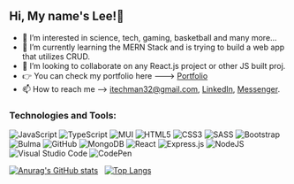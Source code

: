  ## Hi, My name's Lee!👋
- 👀 I’m interested in science, tech, gaming, basketball and many more...
- 🌱 I’m currently learning the MERN Stack and is trying to build a web app that utilizes CRUD.
- 💞️ I’m looking to collaborate on any React.js project or other JS built proj.
- 👉 You can check my portfolio here ---> [Portfolio](https://ayronman99.github.io/portfolio/ "Leenard's Portfolio")
- 📫 How to reach me --> itechman32@gmail.com, [LinkedIn](https://www.linkedin.com/in/leelacay/), [Messenger](http://m.me/retkuzanaokiji).

<!---
ayronman99/ayronman99 is a ✨ special ✨ repository because its `README.md` (this file) appears on your GitHub profile.
You can click the Preview link to take a look at your changes.
--->
### Technologies and Tools:
![JavaScript](https://img.shields.io/badge/javascript-%23323330.svg?style=for-the-badge&logo=javascript&logoColor=%23F7DF1E)
![TypeScript](https://img.shields.io/badge/typescript-%23007ACC.svg?style=for-the-badge&logo=typescript&logoColor=white)
![MUI](https://img.shields.io/badge/MUI-%230081CB.svg?style=for-the-badge&logo=mui&logoColor=white)
![HTML5](https://img.shields.io/badge/html5-%23E34F26.svg?style=for-the-badge&logo=html5&logoColor=white)
![CSS3](https://img.shields.io/badge/css3-%231572B6.svg?style=for-the-badge&logo=css3&logoColor=white)
![SASS](https://img.shields.io/badge/SASS-hotpink.svg?style=for-the-badge&logo=SASS&logoColor=white)
![Bootstrap](https://img.shields.io/badge/bootstrap-%23563D7C.svg?style=for-the-badge&logo=bootstrap&logoColor=white)
![Bulma](https://img.shields.io/badge/bulma-00D0B1?style=for-the-badge&logo=bulma&logoColor=white)
![GitHub](https://img.shields.io/badge/github-%23121011.svg?style=for-the-badge&logo=github&logoColor=white)
![MongoDB](https://img.shields.io/badge/MongoDB-%234ea94b.svg?style=for-the-badge&logo=mongodb&logoColor=white)
![React](https://img.shields.io/badge/react-%2320232a.svg?style=for-the-badge&logo=react&logoColor=%2361DAFB)
![Express.js](https://img.shields.io/badge/express.js-%23404d59.svg?style=for-the-badge&logo=express&logoColor=%2361DAFB)
![NodeJS](https://img.shields.io/badge/node.js-6DA55F?style=for-the-badge&logo=node.js&logoColor=white)
![Visual Studio Code](https://img.shields.io/badge/Visual%20Studio%20Code-0078d7.svg?style=for-the-badge&logo=visual-studio-code&logoColor=white)
![CodePen](https://img.shields.io/badge/CodePen-white?style=for-the-badge&logo=codepen&logoColor=black)

[![Anurag's GitHub stats](https://github-readme-stats.vercel.app/api?username=ayronman99&show_icons=true&theme=radical&count_private=true&hide=stars,prs,issues)](https://github.com/anuraghazra/github-readme-stats) &nbsp;
[![Top Langs](https://github-readme-stats.vercel.app/api/top-langs/?username=ayronman99&layout=compact)](https://github.com/anuraghazra/github-readme-stats)


